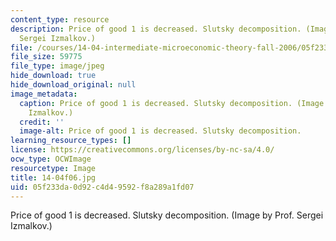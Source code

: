 ```yaml
---
content_type: resource
description: Price of good 1 is decreased. Slutsky decomposition. (Image by Prof.
  Sergei Izmalkov.)
file: /courses/14-04-intermediate-microeconomic-theory-fall-2006/05f233da0d92c4d49592f8a289a1fd07_14-04f06.jpg
file_size: 59775
file_type: image/jpeg
hide_download: true
hide_download_original: null
image_metadata:
  caption: Price of good 1 is decreased. Slutsky decomposition. (Image by Prof. Sergei
    Izmalkov.)
  credit: ''
  image-alt: Price of good 1 is decreased. Slutsky decomposition.
learning_resource_types: []
license: https://creativecommons.org/licenses/by-nc-sa/4.0/
ocw_type: OCWImage
resourcetype: Image
title: 14-04f06.jpg
uid: 05f233da-0d92-c4d4-9592-f8a289a1fd07
---
```

Price of good 1 is decreased. Slutsky decomposition. (Image by Prof. Sergei Izmalkov.)